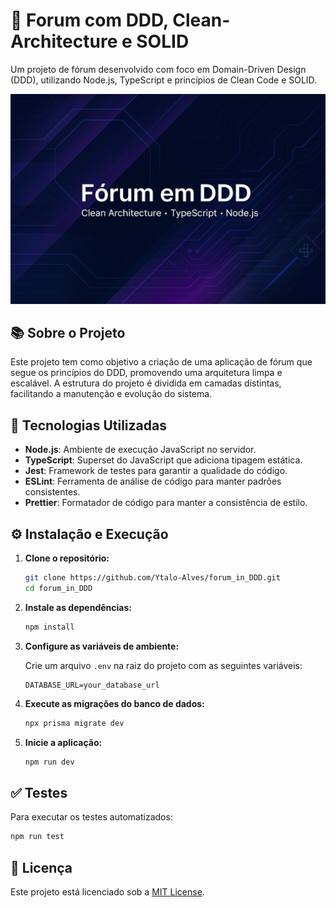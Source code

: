 
# 🧠 Forum com DDD, Clean-Architecture e SOLID

Um projeto de fórum desenvolvido com foco em Domain-Driven Design (DDD), utilizando Node.js, TypeScript e princípios de Clean Code e SOLID.

![Capa para o projeto](assets/DDD.png)


## 📚 Sobre o Projeto

Este projeto tem como objetivo a criação de uma aplicação de fórum que segue os princípios do DDD, promovendo uma arquitetura limpa e escalável. A estrutura do projeto é dividida em camadas distintas, facilitando a manutenção e evolução do sistema.

## 🚀 Tecnologias Utilizadas

- **Node.js**: Ambiente de execução JavaScript no servidor.
- **TypeScript**: Superset do JavaScript que adiciona tipagem estática.
- **Jest**: Framework de testes para garantir a qualidade do código.
- **ESLint**: Ferramenta de análise de código para manter padrões consistentes.
- **Prettier**: Formatador de código para manter a consistência de estilo.

## ⚙️ Instalação e Execução

1. **Clone o repositório:**

   ```bash
   git clone https://github.com/Ytalo-Alves/forum_in_DDD.git
   cd forum_in_DDD
   ```

2. **Instale as dependências:**

   ```bash
   npm install
   ```

3. **Configure as variáveis de ambiente:**

   Crie um arquivo `.env` na raiz do projeto com as seguintes variáveis:

   ```env
   DATABASE_URL=your_database_url
   ```

4. **Execute as migrações do banco de dados:**

   ```bash
   npx prisma migrate dev
   ```

5. **Inicie a aplicação:**

   ```bash
   npm run dev
   ```

## ✅ Testes

Para executar os testes automatizados:

```bash
npm run test
```

## 📄 Licença

Este projeto está licenciado sob a [MIT License](LICENSE).

